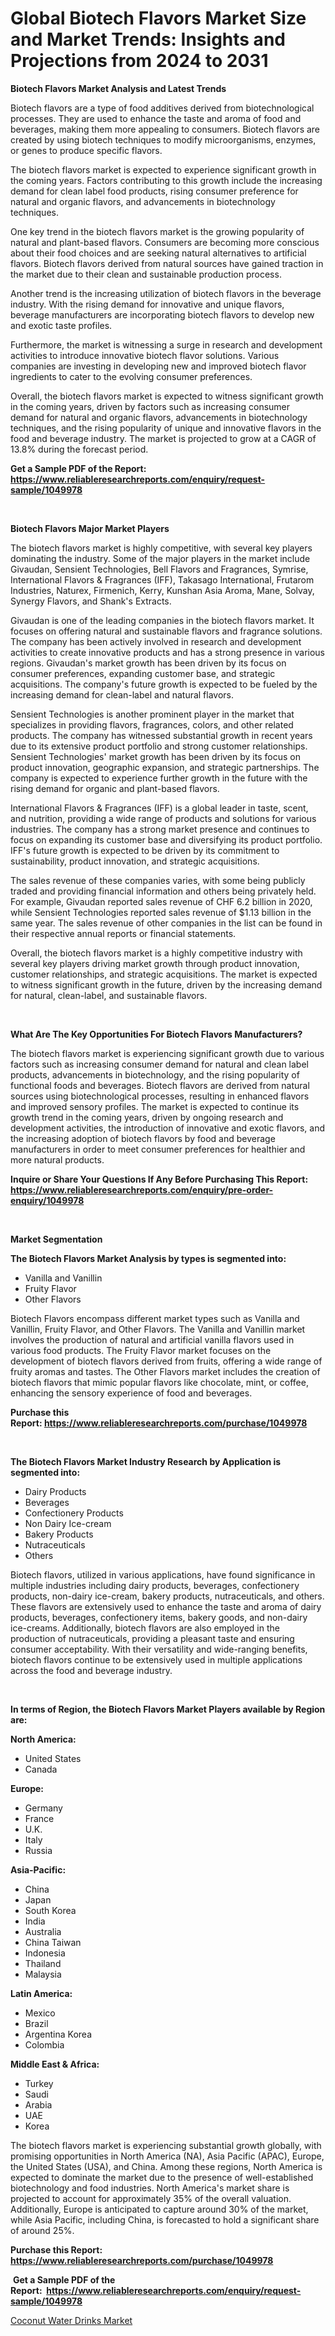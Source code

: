 <p><h1>Global Biotech Flavors Market Size and Market Trends: Insights and Projections from 2024 to 2031</h1></p><p><strong>Biotech Flavors Market Analysis and Latest Trends</strong></p>
<p><p>Biotech flavors are a type of food additives derived from biotechnological processes. They are used to enhance the taste and aroma of food and beverages, making them more appealing to consumers. Biotech flavors are created by using biotech techniques to modify microorganisms, enzymes, or genes to produce specific flavors.</p><p>The biotech flavors market is expected to experience significant growth in the coming years. Factors contributing to this growth include the increasing demand for clean label food products, rising consumer preference for natural and organic flavors, and advancements in biotechnology techniques.</p><p>One key trend in the biotech flavors market is the growing popularity of natural and plant-based flavors. Consumers are becoming more conscious about their food choices and are seeking natural alternatives to artificial flavors. Biotech flavors derived from natural sources have gained traction in the market due to their clean and sustainable production process.</p><p>Another trend is the increasing utilization of biotech flavors in the beverage industry. With the rising demand for innovative and unique flavors, beverage manufacturers are incorporating biotech flavors to develop new and exotic taste profiles.</p><p>Furthermore, the market is witnessing a surge in research and development activities to introduce innovative biotech flavor solutions. Various companies are investing in developing new and improved biotech flavor ingredients to cater to the evolving consumer preferences.</p><p>Overall, the biotech flavors market is expected to witness significant growth in the coming years, driven by factors such as increasing consumer demand for natural and organic flavors, advancements in biotechnology techniques, and the rising popularity of unique and innovative flavors in the food and beverage industry. The market is projected to grow at a CAGR of 13.8% during the forecast period.</p></p>
<p><strong>Get a Sample PDF of the Report:&nbsp; <a href="https://www.reliableresearchreports.com/enquiry/request-sample/1049978">https://www.reliableresearchreports.com/enquiry/request-sample/1049978</a></strong></p>
<p>&nbsp;</p>
<p><strong>Biotech Flavors Major Market Players</strong></p>
<p><p>The biotech flavors market is highly competitive, with several key players dominating the industry. Some of the major players in the market include Givaudan, Sensient Technologies, Bell Flavors and Fragrances, Symrise, International Flavors & Fragrances (IFF), Takasago International, Frutarom Industries, Naturex, Firmenich, Kerry, Kunshan Asia Aroma, Mane, Solvay, Synergy Flavors, and Shank's Extracts.</p><p>Givaudan is one of the leading companies in the biotech flavors market. It focuses on offering natural and sustainable flavors and fragrance solutions. The company has been actively involved in research and development activities to create innovative products and has a strong presence in various regions. Givaudan's market growth has been driven by its focus on consumer preferences, expanding customer base, and strategic acquisitions. The company's future growth is expected to be fueled by the increasing demand for clean-label and natural flavors.</p><p>Sensient Technologies is another prominent player in the market that specializes in providing flavors, fragrances, colors, and other related products. The company has witnessed substantial growth in recent years due to its extensive product portfolio and strong customer relationships. Sensient Technologies' market growth has been driven by its focus on product innovation, geographic expansion, and strategic partnerships. The company is expected to experience further growth in the future with the rising demand for organic and plant-based flavors.</p><p>International Flavors & Fragrances (IFF) is a global leader in taste, scent, and nutrition, providing a wide range of products and solutions for various industries. The company has a strong market presence and continues to focus on expanding its customer base and diversifying its product portfolio. IFF's future growth is expected to be driven by its commitment to sustainability, product innovation, and strategic acquisitions.</p><p>The sales revenue of these companies varies, with some being publicly traded and providing financial information and others being privately held. For example, Givaudan reported sales revenue of CHF 6.2 billion in 2020, while Sensient Technologies reported sales revenue of $1.13 billion in the same year. The sales revenue of other companies in the list can be found in their respective annual reports or financial statements.</p><p>Overall, the biotech flavors market is a highly competitive industry with several key players driving market growth through product innovation, customer relationships, and strategic acquisitions. The market is expected to witness significant growth in the future, driven by the increasing demand for natural, clean-label, and sustainable flavors.</p></p>
<p>&nbsp;</p>
<p><strong>What Are The Key Opportunities For Biotech Flavors Manufacturers?</strong></p>
<p><p>The biotech flavors market is experiencing significant growth due to various factors such as increasing consumer demand for natural and clean label products, advancements in biotechnology, and the rising popularity of functional foods and beverages. Biotech flavors are derived from natural sources using biotechnological processes, resulting in enhanced flavors and improved sensory profiles. The market is expected to continue its growth trend in the coming years, driven by ongoing research and development activities, the introduction of innovative and exotic flavors, and the increasing adoption of biotech flavors by food and beverage manufacturers in order to meet consumer preferences for healthier and more natural products.</p></p>
<p><strong>Inquire or Share Your Questions If Any Before Purchasing This Report: <a href="https://www.reliableresearchreports.com/enquiry/pre-order-enquiry/1049978">https://www.reliableresearchreports.com/enquiry/pre-order-enquiry/1049978</a></strong></p>
<p>&nbsp;</p>
<p><strong>Market Segmentation</strong></p>
<p><strong>The Biotech Flavors Market Analysis by types is segmented into:</strong></p>
<p><ul><li>Vanilla and Vanillin</li><li>Fruity Flavor</li><li>Other Flavors</li></ul></p>
<p><p>Biotech Flavors encompass different market types such as Vanilla and Vanillin, Fruity Flavor, and Other Flavors. The Vanilla and Vanillin market involves the production of natural and artificial vanilla flavors used in various food products. The Fruity Flavor market focuses on the development of biotech flavors derived from fruits, offering a wide range of fruity aromas and tastes. The Other Flavors market includes the creation of biotech flavors that mimic popular flavors like chocolate, mint, or coffee, enhancing the sensory experience of food and beverages.</p></p>
<p><strong>Purchase this Report:&nbsp;<a href="https://www.reliableresearchreports.com/purchase/1049978">https://www.reliableresearchreports.com/purchase/1049978</a></strong></p>
<p>&nbsp;</p>
<p><strong>The Biotech Flavors Market Industry Research by Application is segmented into:</strong></p>
<p><ul><li>Dairy Products</li><li>Beverages</li><li>Confectionery Products</li><li>Non Dairy Ice-cream</li><li>Bakery Products</li><li>Nutraceuticals</li><li>Others</li></ul></p>
<p><p>Biotech flavors, utilized in various applications, have found significance in multiple industries including dairy products, beverages, confectionery products, non-dairy ice-cream, bakery products, nutraceuticals, and others. These flavors are extensively used to enhance the taste and aroma of dairy products, beverages, confectionery items, bakery goods, and non-dairy ice-creams. Additionally, biotech flavors are also employed in the production of nutraceuticals, providing a pleasant taste and ensuring consumer acceptability. With their versatility and wide-ranging benefits, biotech flavors continue to be extensively used in multiple applications across the food and beverage industry.</p></p>
<p>&nbsp;</p>
<p><strong>In terms of Region, the Biotech Flavors Market Players available by Region are:</strong></p>
<p>
    <p> <strong> North America: </strong>
        <ul>
            <li>United States</li>
            <li>Canada</li>
        </ul>
        </p> 
    <p> <strong> Europe: </strong>
        <ul>
            <li>Germany</li>
            <li>France</li>
            <li>U.K.</li>
            <li>Italy</li>
            <li>Russia</li>
        </ul>
        </p> 
    <p> <strong> Asia-Pacific: </strong>
        <ul>
            <li>China</li>
            <li>Japan</li>
            <li>South Korea</li>
            <li>India</li>
            <li>Australia</li>
            <li>China Taiwan</li>
            <li>Indonesia</li>
            <li>Thailand</li>
            <li>Malaysia</li>
        </ul>
        </p> 
    <p> <strong> Latin America: </strong>
        <ul>
            <li>Mexico</li>
            <li>Brazil</li>
            <li>Argentina Korea</li>
            <li>Colombia</li>
        </ul>
        </p> 
    <p> <strong> Middle East & Africa: </strong>
        <ul>
            <li>Turkey</li>
            <li>Saudi</li>
            <li>Arabia</li>
            <li>UAE</li>
            <li>Korea</li>
        </ul>
    </p>
    </p>
<p><p>The biotech flavors market is experiencing substantial growth globally, with promising opportunities in North America (NA), Asia Pacific (APAC), Europe, the United States (USA), and China. Among these regions, North America is expected to dominate the market due to the presence of well-established biotechnology and food industries. North America's market share is projected to account for approximately 35% of the overall valuation. Additionally, Europe is anticipated to capture around 30% of the market, while Asia Pacific, including China, is forecasted to hold a significant share of around 25%.</p></p>
<p><strong>Purchase this Report: <a href="https://www.reliableresearchreports.com/purchase/1049978">https://www.reliableresearchreports.com/purchase/1049978</a></strong></p>
<p>&nbsp;<strong>Get a Sample PDF of the Report:&nbsp;&nbsp;<a href="https://www.reliableresearchreports.com/enquiry/request-sample/1049978">https://www.reliableresearchreports.com/enquiry/request-sample/1049978</a></strong></p>
<p><strong></strong></p>
<p><p><a href="https://github.com/RoccoManning/Market-Research-Report-List-3/blob/main/coconut-water-drinks-market.md">Coconut Water Drinks Market</a></p></p>